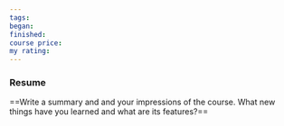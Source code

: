 ```yaml
---
tags: 
began: 
finished: 
course price: 
my rating:
---
```

### Resume
==Write a summary and and your impressions of the course. What new things have you learned and what are its features?==